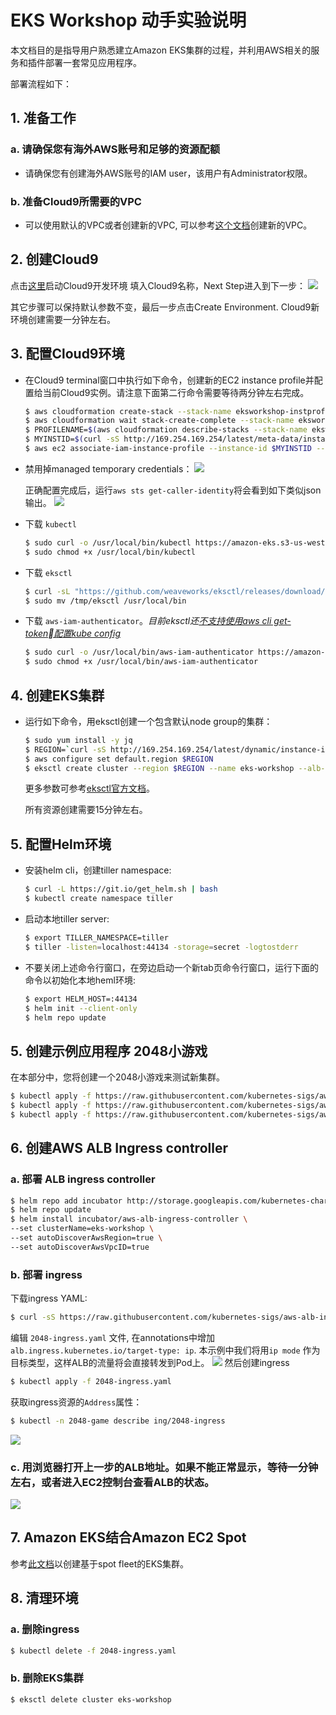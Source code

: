 # EKS Workshop 动手实验说明

本文档目的是指导用户熟悉建立Amazon EKS集群的过程，并利用AWS相关的服务和插件部署一套常见应用程序。

部署流程如下：

## 1. 准备工作
### a. 请确保您有海外AWS账号和足够的资源配额
- 请确保您有创建海外AWS账号的IAM user，该用户有Administrator权限。
### b. 准备Cloud9所需要的VPC
- 可以使用默认的VPC或者创建新的VPC, 可以参考[这个文档](https://docs.aws.amazon.com/zh_cn/vpc/latest/userguide/VPC_Scenario1.html#VPC_Scenario1_Implementation)创建新的VPC。

## 2. 创建Cloud9
点击[这里](https://ap-southeast-1.console.aws.amazon.com/cloud9/home/create)启动Cloud9开发环境
填入Cloud9名称，Next Step进入到下一步：
![](./images/c9-create.png)

其它步骤可以保持默认参数不变，最后一步点击Create Environment. Cloud9新环境创建需要一分钟左右。

## 3. 配置Cloud9环境
- 在Cloud9 terminal窗口中执行如下命令，创建新的EC2 instance profile并配置给当前Cloud9实例。请注意下面第二行命令需要等待两分钟左右完成。
  ```bash
  $ aws cloudformation create-stack --stack-name eksworkshop-instprofile --capabilities CAPABILITY_IAM --template-url https://whe-pub.s3-ap-southeast-1.amazonaws.com/c9-instance-profile.yaml
  $ aws cloudformation wait stack-create-complete --stack-name eksworkshop-instprofile
  $ PROFILENAME=$(aws cloudformation describe-stacks --stack-name eksworkshop-instprofile --output text --query 'Stacks[0].Outputs[0].OutputValue')
  $ MYINSTID=$(curl -sS http://169.254.169.254/latest/meta-data/instance-id)
  $ aws ec2 associate-iam-instance-profile --instance-id $MYINSTID --iam-instance-profile Name=$PROFILENAME
  ```

- 禁用掉managed temporary credentials：
  ![](./images/c9-config.png)

  正确配置完成后，运行`aws sts get-caller-identity`将会看到如下类似json输出。
  ![](./images/c9-credential.png)

- 下载 `kubectl`

   ```bash
  $ sudo curl -o /usr/local/bin/kubectl https://amazon-eks.s3-us-west-2.amazonaws.com/1.13.7/2019-06-11/bin/linux/amd64/kubectl
  $ sudo chmod +x /usr/local/bin/kubectl
   ```

- 下载 `eksctl`

   ```bash
  $ curl -sL "https://github.com/weaveworks/eksctl/releases/download/latest_release/eksctl_$(uname -s)_amd64.tar.gz" | tar xz -C /tmp
  $ sudo mv /tmp/eksctl /usr/local/bin
   ```

- 下载 `aws-iam-authenticator`。*目前eksctl还[不支持使用aws cli get-token配置kube config](https://github.com/weaveworks/eksctl/issues/788)*

   ```bash
  $ sudo curl -o /usr/local/bin/aws-iam-authenticator https://amazon-eks.s3-us-west-2.amazonaws.com/1.13.7/2019-06-11/bin/linux/amd64/aws-iam-authenticator
  $ sudo chmod +x /usr/local/bin/aws-iam-authenticator
   ```

## 4. 创建EKS集群
- 运行如下命令，用eksctl创建一个包含默认node group的集群：
  ```bash
  $ sudo yum install -y jq
  $ REGION=`curl -sS http://169.254.169.254/latest/dynamic/instance-identity/document | jq -r .region`
  $ aws configure set default.region $REGION
  $ eksctl create cluster --region $REGION --name eks-workshop --alb-ingress-access
  ```

  更多参数可参考[eksctl官方文档](https://eksctl.io/)。
  
  所有资源创建需要15分钟左右。

## 5. 配置Helm环境
- 安装helm cli，创建tiller namespace:
  ```bash
  $ curl -L https://git.io/get_helm.sh | bash
  $ kubectl create namespace tiller
  ```
- 启动本地tiller server:
  ```bash
  $ export TILLER_NAMESPACE=tiller
  $ tiller -listen=localhost:44134 -storage=secret -logtostderr
  ```
- 不要关闭上述命令行窗口，在旁边启动一个新tab页命令行窗口，运行下面的命令以初始化本地heml环境:
  ```bash
  $ export HELM_HOST=:44134
  $ helm init --client-only
  $ helm repo update
  ```
  
## 5. 创建示例应用程序 2048小游戏
在本部分中，您将创建一个2048小游戏来测试新集群。
  ```bash
  $ kubectl apply -f https://raw.githubusercontent.com/kubernetes-sigs/aws-alb-ingress-controller/master/docs/examples/2048/2048-namespace.yaml
  $ kubectl apply -f https://raw.githubusercontent.com/kubernetes-sigs/aws-alb-ingress-controller/master/docs/examples/2048/2048-deployment.yaml
  $ kubectl apply -f https://raw.githubusercontent.com/kubernetes-sigs/aws-alb-ingress-controller/master/docs/examples/2048/2048-service.yaml
  ```

## 6. 创建AWS ALB Ingress controller
### a. 部署 ALB ingress controller
  ```bash
  $ helm repo add incubator http://storage.googleapis.com/kubernetes-charts-incubator
  $ helm repo update
  $ helm install incubator/aws-alb-ingress-controller \
  --set clusterName=eks-workshop \
  --set autoDiscoverAwsRegion=true \
  --set autoDiscoverAwsVpcID=true
  ```

### b. 部署 ingress
下载ingress YAML:
```bash
$ curl -sS https://raw.githubusercontent.com/kubernetes-sigs/aws-alb-ingress-controller/master/docs/examples/2048/2048-ingress.yaml -o 2048-ingress.yaml
```
编辑 `2048-ingress.yaml` 文件, 在annotations中增加 `alb.ingress.kubernetes.io/target-type: ip`. 本示例中我们将用`ip mode` 作为目标类型，这样ALB的流量将会直接转发到Pod上。
![](./images/alb-ip.png)
然后创建ingress
```bash
$ kubectl apply -f 2048-ingress.yaml
```

获取ingress资源的`Address`属性：
```bash
$ kubectl -n 2048-game describe ing/2048-ingress
```
![](./images/alb-address.png)

### c. 用浏览器打开上一步的ALB地址。如果不能正常显示，等待一分钟左右，或者进入EC2控制台查看ALB的状态。
![](./images/2048.png)

## 7. Amazon EKS结合Amazon EC2 Spot
  参考[此文档](https://walkley.github.io/eks-workshop/spot/)以创建基于spot fleet的EKS集群。

## 8. 清理环境
### a. 删除ingress
  ```bash
  $ kubectl delete -f 2048-ingress.yaml
  ```
### b. 删除EKS集群
  ```bash
  $ eksctl delete cluster eks-workshop
  ```
